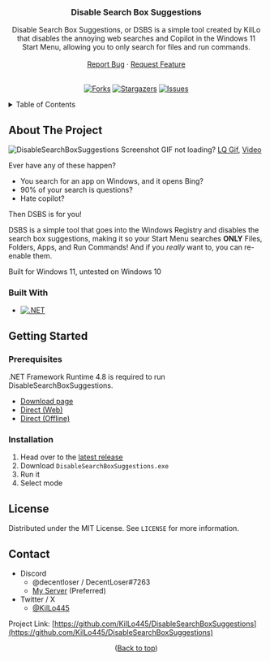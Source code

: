 <a name="readme-top"></a>
<div align="center">
  <h3 align="center">Disable Search Box Suggestions</h3>

  <p align="center">
    Disable Search Box Suggestions, or DSBS is a simple tool created by KilLo that disables the annoying web searches and Copilot in the Windows 11 Start Menu, allowing you to only search for files and run commands.
    <br />
    <br />
    <a href="https://github.com/KilLo445/DisableSearchBoxSuggestions/issues/new?assignees=KilLo445&labels=bug&projects=&template=bug_report.md&title=%5BBug+Report%5D+Simple+description+of+the+bug">Report Bug</a>
    ·
    <a href="https://github.com/KilLo445/DisableSearchBoxSuggestions/issues/new?assignees=KilLo445&labels=enhancement&projects=&template=feature_request.md&title=%5BFeature%5D+Simple+description+of+your+request">Request Feature</a>
    <br />
    <br />
  </p>

  [![Forks][forks-shield]][forks-url]
  [![Stargazers][stars-shield]][stars-url]
  [![Issues][issues-shield]][issues-url]
</div>



<!-- TABLE OF CONTENTS -->
<details>
  <summary>Table of Contents</summary>
  <ol>
    <li>
      <a href="#about-the-project">About The Project</a>
      <ul>
        <li><a href="#built-with">Built With</a></li>
      </ul>
    </li>
    <li>
      <a href="#getting-started">Getting Started</a>
      <ul>
        <li><a href="#prerequisites">Prerequisites</a></li>
        <li><a href="#installation">Installation</a></li>
      </ul>
    </li>
    <li><a href="#license">License</a></li>
    <li><a href="#contact">Contact</a></li>
  </ol>
</details>



<!-- ABOUT THE PROJECT -->
## About The Project

![DisableSearchBoxSuggestions Screenshot](https://raw.githubusercontent.com/KilLo445/DisableSearchBoxSuggestions/main/Remote/DemoHQ.gif)
GIF not loading? [LQ Gif](https://github.com/KilLo445/DisableSearchBoxSuggestions/blob/main/Remote/DemoLQ.gif), [Video](https://youtu.be/vCUS8Gz65WQ)

Ever have any of these happen?
* You search for an app on Windows, and it opens Bing?
* 90% of your search is questions?
* Hate copilot?

Then DSBS is for you!

DSBS is a simple tool that goes into the Windows Registry and disables the search box suggestions, making it so your Start Menu searches **ONLY** Files, Folders, Apps, and Run Commands! And if you *really* want to, you can re-enable them.

Built for Windows 11, untested on Windows 10

### Built With

* [![.NET][.NET]][framework-url]



<!-- GETTING STARTED -->
## Getting Started

### Prerequisites

.NET Framework Runtime 4.8 is required to run DisableSearchBoxSuggestions.
  - [Download page](https://dotnet.microsoft.com/en-us/download/dotnet-framework/net48)
  - [Direct (Web)](https://dotnet.microsoft.com/en-us/download/dotnet-framework/thank-you/net48-web-installer)
  - [Direct (Offline)](https://dotnet.microsoft.com/en-us/download/dotnet-framework/thank-you/net48-offline-installer)

### Installation

1. Head over to the [latest release](https://github.com/KilLo445/DisableSearchBoxSuggestions/releases/latest)
2. Download `DisableSearchBoxSuggestions.exe`
4. Run it
5. Select mode


<!-- LICENSE -->
## License

Distributed under the MIT License. See `LICENSE` for more information.



<!-- CONTACT -->
## Contact

- Discord
    - @decentloser / DecentLoser#7263
    - [My Server](https://discord.gg/66qymzdtMw) (Preferred)
- Twitter / X
  - [@KilLo445](https://twitter.com/KilLo445)

Project Link: [https://github.com/KilLo445/DisableSearchBoxSuggestions](https://github.com/KilLo445/DisableSearchBoxSuggestions)



<p align="center">(<a href="#readme-top">Back to top</a>)</p>



<!-- MARKDOWN LINKS & IMAGES -->
<!-- https://www.markdownguide.org/basic-syntax/#reference-style-links -->
[forks-shield]: https://img.shields.io/github/forks/KilLo445/DisableSearchBoxSuggestions.svg?style=for-the-badge
[forks-url]: https://github.com/KilLo445/DisableSearchBoxSuggestions/network/members
[stars-shield]: https://img.shields.io/github/stars/KilLo445/DisableSearchBoxSuggestions.svg?style=for-the-badge
[stars-url]: https://github.com/KilLo445/DisableSearchBoxSuggestions/stargazers
[issues-shield]: https://img.shields.io/github/issues/KilLo445/DisableSearchBoxSuggestions.svg?style=for-the-badge
[issues-url]: https://github.com/KilLo445/DisableSearchBoxSuggestions/issues
[.NET]: https://img.shields.io/badge/.NET_Framework-5C2D91?style=for-the-badge&logo=.net&logoColor=white
[Framework]: https://img.shields.io/badge/.NET_Framework-4.8-purple
[framework-url]: https://dotnet.microsoft.com/en-us/download/dotnet-framework

<!-- README Template -->
<!-- https://github.com/othneildrew/Best-README-Template -->
